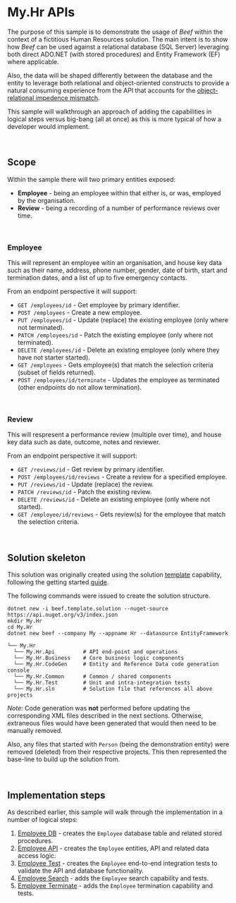 ﻿# My.Hr APIs

The purpose of this sample is to demonstrate the usage of _Beef_ within the context of a fictitious Human Resources solution. The main intent is to show how _Beef_ can be used against a relational database (SQL Server) leveraging both direct ADO.NET (with stored procedures) and Entity Framework (EF) where applicable.

Also, the data will be shaped differently between the database and the entity to leverage both relational and object-oriented constructs to provide a natural consuming experience from the API that accounts for the [object-relational impedence mismatch](https://en.wikipedia.org/wiki/Object-relational_impedance_mismatch#:~:text=The%20object-relational%20impedance%20mismatch%20is%20a%20set%20of,to%20database%20tables%20defined%20by%20a%20relational%20schema.).

This sample will walkthrough an approach of adding the capabilities in logical steps versus big-bang (all at once) as this is more typical of how a developer would implement.

</br>

## Scope

Within the sample there will two primary entities exposed:
- **Employee** - being an employee within that either is, or was, employed by the organisation.
- **Review** - being a recording of a number of performance reviews over time.

</br>

### Employee

This will represent an employee witin an organisation, and house key data such as their name, address, phone number, gender, date of birth, start and termination dates, and a list of up to five emergency contacts.

From an endpoint perspective it will support:
- `GET /employees/id` - Get employee by primary identifier.
- `POST /employees` - Create a new employee.
- `PUT /employees/id` - Update (replace) the existing employee (only where not terminated).
- `PATCH /employees/id` - Patch the existing employee (only where not terminated).
- `DELETE /employees/id` - Delete an existing employee (only where they have not starter started).
- `GET /employees` - Gets employee(s) that match the selection criteria (subset of fields returned).
- `POST /employees/id/terminate` - Updates the employee as terminated (other endpoints do not allow termination).

</br>

### Review

This will respresent a performance review (multiple over time), and house key data such as date, outcome, notes and reviewer.

From an endpoint perspective it will support:
- `GET /reviews/id` - Get review by primary identifier.
- `POST /employees/id/reviews` - Create a review for a specified employee.
- `PUT /reviews/id` - Update (replace) the review.
- `PATCH /reviews/id` - Patch the existing review.
- `DELETE /reviews/id` - Delete an existing employee (only where not started).
- `GET /employee/id/reviews` - Gets review(s) for the employee that match the selection criteria.

</br>


## Solution skeleton

This solution was originally created using the solution [template](../../templates/Beef.Template.Solution/README.md) capability, following the getting started [guide](../../docs/Sample-EntityFramework-GettingStarted.md).

The following commands were issued to create the solution structure.

```
dotnet new -i beef.template.solution --nuget-source https://api.nuget.org/v3/index.json
mkdir My.Hr
cd My.Hr
dotnet new beef --company My --appname Hr --datasource EntityFramework
```

```
└── My.Hr
  └── My.Hr.Api         # API end-point and operations
  └── My.Hr.Business    # Core business logic components
  └── My.Hr.CodeGen     # Entity and Reference Data code generation console
  └── My.Hr.Common      # Common / shared components
  └── My.Hr.Test        # Unit and intra-integration tests
  └── My.Hr.sln         # Solution file that references all above projects
```

_Note:_ Code generation was **not** performed before updating the corresponding XML files described in the next sections. Otherwise, extraneous files would have been generated that would then need to be manually removed.

Also, any files that started with `Person` (being the demonstration entity) were removed (deleted) from their respective projects. This then represented the base-line to build up the solution from.

</br>

## Implementation steps

As described earlier, this sample will walk through the implementation in a number of logical steps:
1. [Employee DB](./docs/Employee-DB.md) - creates the `Employee` database table and related stored procedures.
2. [Employee API](./docs/Employee-Api.md) - creates the `Employee` entities, API and related data access logic.
3. [Employee Test](./docs/Employee-Test.md) - creates the `Employee` end-to-end integration tests to validate the API and database functionality.
4. [Employee Search](./docs/Employee-Search.md) - adds the `Employee` search capability and tests.
5. [Employee Terminate](./docs/Employee-Terminate.md) - adds the `Employee` termination capability and tests.